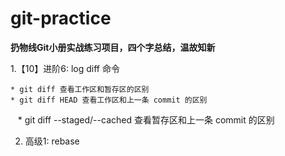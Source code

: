 # git-practice

**扔物线Git小册实战练习项目，四个字总结，温故知新**

1.【10】进阶6: log diff 命令

    * git diff 查看工作区和暂存区的区别
    * git diff HEAD 查看工作区和上一条 commit 的区别
    * git diff --staged/--cached 查看暂存区和上一条 commit 的区别
    
2. 高级1: rebase
